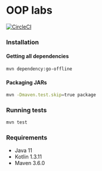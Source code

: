 # OOP labs

[![CircleCI](https://circleci.com/gh/DavidArutiunian/OOP/tree/master.svg?style=svg)](https://circleci.com/gh/DavidArutiunian/OOP/tree/master)

### Installation

#### Getting all dependencies

```bash
mvn dependency:go-offline
```

#### Packaging JARs

```bash
mvn -Dmaven.test.skip=true package
```

### Running tests

```bash
mvn test
```

### Requirements

* Java 11
* Kotlin 1.3.11
* Maven 3.6.0
